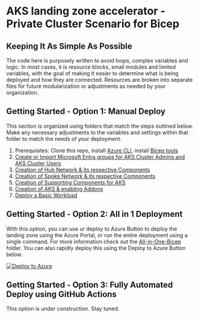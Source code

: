 # AKS landing zone accelerator - Private Cluster Scenario for Bicep

## Keeping It As Simple As Possible

The code here is purposely written to avoid loops, complex variables and logic. In most cases, it is resource blocks, small modules and limited variables, with the goal of making it easier to determine what is being deployed and how they are connected. Resources are broken into separate files for future modularization or adjustments as needed by your organization.

## Getting Started - Option 1: Manual Deploy

This section is organized using folders that match the steps outlined below. Make any necessary adjustments to the variables and settings within that folder to match the needs of your deployment.

1. Prerequisites: Clone this repo, install [Azure CLI](https://learn.microsoft.com/cli/azure/install-azure-cli), install [Bicep tools](https://learn.microsoft.com/azure/azure-resource-manager/bicep/install)
2. [Create or Import Microsoft Entra groups for AKS Cluster Admins and AKS Cluster Users](./02-eid.md)
3. [Creation of Hub Network & its respective Components](./03-network-hub.md)
4. [Creation of Spoke Network & its respective Components](./04-network-lz.md)
5. [Creation of Supporting Components for AKS](./05-aks-supporting.md)
6. [Creation of AKS & enabling Addons](./06-aks-cluster.md)
7. [Deploy a Basic Workload](./07-workload.md)

## Getting Started - Option 2: All in 1 Deployment

With this option, you can use ur deploy to Azure Button to deploy the landing zone using the Azure Portal, or run the entire deployment using a single command. For more information check out the [All-in-One-Bicep](./All-in-One-Bicep/) folder. You can also rapidly deploy this using the Deploy to Azure Button below.

[![Deploy to Azure](https://aka.ms/deploytoazurebutton)](https://portal.azure.com/#view/Microsoft_Azure_CreateUIDef/CustomDeploymentBlade/uri/https%3A%2F%2Fraw.githubusercontent.com%2FAzure%2FAKS-Landing-Zone-Accelerator%2Fmain%2FScenarios%2FAKS-Secure-Baseline-PrivateCluster%2FBicep%2FAll-in-One-Bicep%2Fmain.json/uiFormDefinitionUri/https%3A%2F%2Fraw.githubusercontent.com%2FAzure%2FAKS-Landing-Zone-Accelerator%2Fmain%2FScenarios%2FAKS-Secure-Baseline-PrivateCluster%2FBicep%2FAll-in-One-Bicep%2Fmain.portal.ui.json)

## Getting Started - Option 3: Fully Automated Deploy using GitHub Actions

This option is under construction. Stay tuned.
